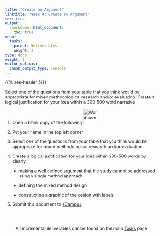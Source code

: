 ```yaml
---
title: "Create an Argument"
linktitle: "Week 4: Create an Argument"
toc: true
output:
  rmarkdown::html_document:
    toc: true
menu:
  tasks:
    parent: Deliverables
    weight: 2
type: docs
weight: 2
editor_options: 
  chunk_output_type: console
---
```


{{% aes-header %}}

<style>
ul {
    margin-left: 1.5em
}
</style>

Select one of the questions from your table that you think would be appropriate for mixed methodological research and/or evaluation. Create a logical justification for your idea within a 300-500 word narrative

1.  Open a blank copy of the following <img src="/logos/word-ico.png" alt="Word icon" width="50">

2.  Put your name in the top left corner

3.  Select one of the questions from your table that you think would be appropriate for mixed methodological research and/or evaluation

4.  Create a logical justification for your idea within 300-500 words by clearly

-   making a well defined argument that the study cannot be addressed using a single method approach

-   defining the mixed method design

-   constructing a graphic of the design with labels

5.  Submit this document to <a target="_blank" href="https://ecampus.wvu.edu/">eCampus</a>.<br><br>

<br />

<center>
<p id="rounded_corners">
All incremental deliverables can be found on the main <a href="/tasks/#deliverables">Tasks</a> page
<p>
</center>
